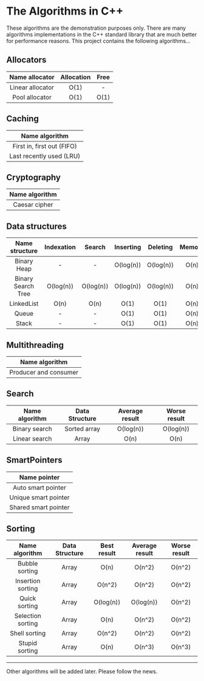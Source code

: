 # The Algorithms in C++

These algorithms are the demonstration purposes only. There are
many algorithms implementations in the C++ standard 
library that are much better for performance reasons. This 
project contains the following algorithms...

## Allocators

| Name allocator                           | Allocation | Free |
|:----------------------------------------:|:----------:|:----:|
| Linear allocator                         | O(1)       | -    |
| Pool allocator                           | O(1)       | O(1) |

## Caching

| Name algorithm                           |
|:----------------------------------------:|
| First in, first out (FIFO)               |
| Last recently used (LRU)                 |

## Cryptography

| Name algorithm                           |
|:----------------------------------------:|
| Caesar cipher                            |

## Data structures

| Name structure     | Indexation  | Search         | Inserting    | Deleting    | Memory |
|:------------------:|:-----------:|:--------------:|:------------:|:-----------:|:------:|
| Binary Heap        | -           | -              | O(log(n))    | O(log(n))   | O(n)   |
| Binary Search Tree | O(log(n))   | O(log(n))      | O(log(n))    | O(log(n))   | O(n)   |
| LinkedList         | O(n)        | O(n)           | O(1)         | O(1)        | O(n)   |
| Queue              | -           | -              | O(1)         | O(1)        | O(n)   |
| Stack              | -           | -              | O(1)         | O(1)        | O(n)   |

## Multithreading

| Name algorithm                           |
|:----------------------------------------:|
| Producer and consumer                    |

## Search

| Name algorithm    | Data Structure | Average result | Worse result |
|:-----------------:|:--------------:|:--------------:|:------------:|
| Binary search     | Sorted array   | O(log(n))      | O(log(n))    |
| Linear search     | Array          | O(n)           | O(n)         |


## SmartPointers

| Name pointer                             |
|:----------------------------------------:|
| Auto smart pointer                       |
| Unique smart pointer                     |
| Shared smart pointer                     |

## Sorting

| Name algorithm    |Data Structure | Best result | Average result | Worse result |
|:-----------------:|:-------------:|:-----------:|:--------------:|:------------:|
| Bubble sorting    |  Array        | O(n)        | O(n^2)         | O(n^2)       |
| Insertion sorting |  Array        | O(n^2)      | O(n^2)         | O(n^2)       |
| Quick sorting     |  Array        | O(log(n))   | O(log(n))      | O(n^2)       |
| Selection sorting |  Array        | O(n)        | O(n^2)         | O(n^2)       |
| Shell sorting     |  Array        | O(n^2)      | O(n^2)         | O(n^2)       |
| Stupid sorting    |  Array        | O(n)        | O(n^3)         | O(n^3)       |

---

Other algorithms will be added later. Please follow the news.
